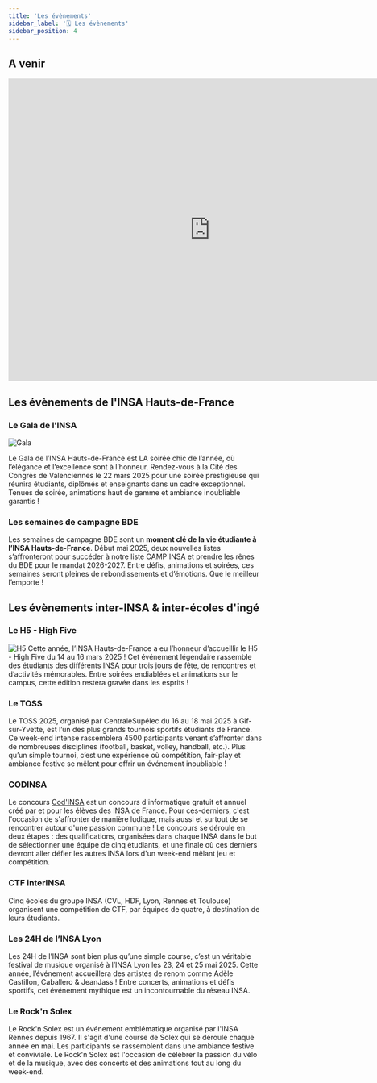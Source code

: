 ```yaml
---
title: 'Les évènements'
sidebar_label: '🗓️ Les évènements'
sidebar_position: 4
---
```

## A venir

<iframe src="https://calendar.google.com/calendar/u/0/embed?color=%234986e7&color=%237bd148&color=%23b99aff&color=%23d06b64&color=%23f691b2&src=c_636fd23d7309e28f094f4faa8264c0db4362c6f9fa3c66169c631b154ccd6cba@group.calendar.google.com&src=c_8139ad11b8ad56b3fae6259fa6811b9a472e21e59d29bf41f74e2f2040dfd528@group.calendar.google.com&src=c_ba6390e875dffbc739525b202170ee48b518fe9bed0e35f1db320ba5add6a525@group.calendar.google.com&src=c_bdcbd9e5948133a0c84e8790e10e1f972bd8b714f203fa5b60b77873cd2d6c7b@group.calendar.google.com&src=c_c2197c247bfc828f36b8e97162aeaa0c43753676cc66e2245b06318fd38027ce@group.calendar.google.com" width="800" height="600" frameborder="0" scrolling="no"></iframe>







## Les évènements de l'INSA Hauts-de-France

### Le Gala de l’INSA

![Gala](/img/insa/gala2.webp)

Le Gala de l’INSA Hauts-de-France est LA soirée chic de l’année, où l’élégance et l’excellence sont à l’honneur. Rendez-vous à la Cité des Congrès de Valenciennes le 22 mars 2025 pour une soirée prestigieuse qui réunira étudiants, diplômés et enseignants dans un cadre exceptionnel. Tenues de soirée, animations haut de gamme et ambiance inoubliable garantis !

### Les semaines de campagne BDE
Les semaines de campagne BDE sont un **moment clé de la vie étudiante à l’INSA Hauts-de-France**. Début mai 2025, deux nouvelles listes s’affronteront pour succéder à notre liste CAMP'INSA et prendre les rênes du BDE pour le mandat 2026-2027. Entre défis, animations et soirées, ces semaines seront pleines de rebondissements et d’émotions. Que le meilleur l’emporte !


## Les évènements inter-INSA & inter-écoles d'ingé

### Le H5 - High Five

![H5](/img/bde/events/highfiverose.png)
Cette année, l’INSA Hauts-de-France a eu l’honneur d’accueillir le H5 - High Five du 14 au 16 mars 2025 ! Cet événement légendaire rassemble des étudiants des différents INSA pour trois jours de fête, de rencontres et d’activités mémorables. Entre soirées endiablées et animations sur le campus, cette édition restera gravée dans les esprits !


### Le TOSS
Le TOSS 2025, organisé par CentraleSupélec du 16 au 18 mai 2025 à Gif-sur-Yvette, est l’un des plus grands tournois sportifs étudiants de France. Ce week-end intense rassemblera 4500 participants venant s’affronter dans de nombreuses disciplines (football, basket, volley, handball, etc.). Plus qu’un simple tournoi, c’est une expérience où compétition, fair-play et ambiance festive se mêlent pour offrir un événement inoubliable !

### CODINSA
Le concours [Cod'INSA](https://codinsa.org) est un concours d'informatique gratuit et annuel créé par et pour les élèves des INSA de France. Pour ces-derniers, c'est l'occasion de s'affronter de manière ludique, mais aussi et surtout de se rencontrer autour d'une passion commune ! Le concours se déroule en deux étapes : des qualifications, organisées dans chaque INSA dans le but de sélectionner une équipe de cinq étudiants, et une finale où ces derniers devront aller défier les autres INSA lors d'un week-end mêlant jeu et compétition.


### CTF interINSA
Cinq écoles du groupe INSA (CVL, HDF, Lyon, Rennes et Toulouse) organisent une compétition de CTF, par équipes de quatre, à destination de leurs étudiants.

### Les 24H de l’INSA Lyon
Les 24H de l’INSA sont bien plus qu’une simple course, c’est un véritable festival de musique organisé à l’INSA Lyon les 23, 24 et 25 mai 2025. Cette année, l’événement accueillera des artistes de renom comme Adèle Castillon, Caballero & JeanJass ! Entre concerts, animations et défis sportifs, cet événement mythique est un incontournable du réseau INSA.

### Le Rock'n Solex
Le Rock'n Solex est un événement emblématique organisé par l'INSA Rennes depuis 1967. Il s'agit d'une course de Solex qui se déroule chaque année en mai. Les participants se rassemblent dans une ambiance festive et conviviale. Le Rock'n Solex est l'occasion de célébrer la passion du vélo et de la musique, avec des concerts et des animations tout au long du week-end.

